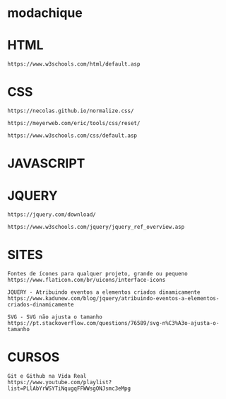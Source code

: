 # modachique

# HTML
    https://www.w3schools.com/html/default.asp

# CSS
    https://necolas.github.io/normalize.css/
    
    https://meyerweb.com/eric/tools/css/reset/

    https://www.w3schools.com/css/default.asp

# JAVASCRIPT

# JQUERY
    https://jquery.com/download/

    https://www.w3schools.com/jquery/jquery_ref_overview.asp

# SITES
    Fontes de ícones para qualquer projeto, grande ou pequeno
    https://www.flaticon.com/br/uicons/interface-icons

    JQUERY - Atribuindo eventos a elementos criados dinamicamente
    https://www.kadunew.com/blog/jquery/atribuindo-eventos-a-elementos-criados-dinamicamente

    SVG - SVG não ajusta o tamanho
    https://pt.stackoverflow.com/questions/76589/svg-n%C3%A3o-ajusta-o-tamanho

# CURSOS
    Git e Github na Vida Real
    https://www.youtube.com/playlist?list=PLlAbYrWSYTiNqugqFFWWsgONJsmc3eMpg